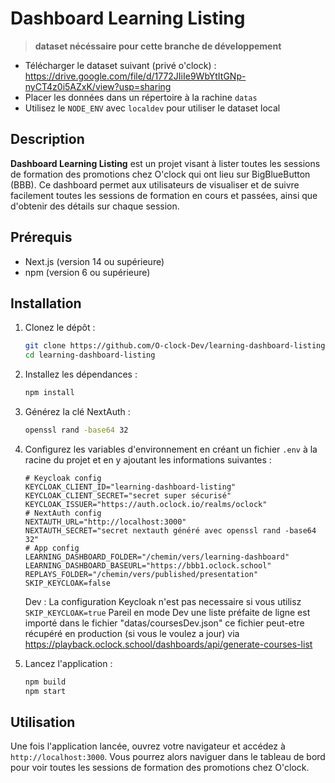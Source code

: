 # Dashboard Learning Listing

> **dataset nécéssaire pour cette branche de développement**

* Télécharger le dataset suivant (privé o'clock) : https://drive.google.com/file/d/1772JIiIe9WbYtItGNp-nyCT4z0i5AZxK/view?usp=sharing
* Placer les données dans un répertoire à la rachine `datas`
* Utilisez le `NODE_ENV` avec `localdev` pour utiliser le dataset local

## Description

**Dashboard Learning Listing** est un projet visant à lister toutes les sessions de formation des promotions chez O'clock qui ont lieu sur BigBlueButton (BBB). Ce dashboard permet aux utilisateurs de visualiser et de suivre facilement toutes les sessions de formation en cours et passées, ainsi que d'obtenir des détails sur chaque session.

## Prérequis

- Next.js (version 14 ou supérieure)
- npm (version 6 ou supérieure)

## Installation

1. Clonez le dépôt :

    ```bash
    git clone https://github.com/O-clock-Dev/learning-dashboard-listing.git
    cd learning-dashboard-listing
    ```

2. Installez les dépendances :

    ```bash
    npm install
    ```

3. Générez la clé NextAuth :

    ```bash
    openssl rand -base64 32
    ```

4. Configurez les variables d'environnement en créant un fichier `.env` à la racine du projet et en y ajoutant les informations suivantes :

    ```
    # Keycloak config
    KEYCLOAK_CLIENT_ID="learning-dashboard-listing"
    KEYCLOAK_CLIENT_SECRET="secret super sécurisé"
    KEYCLOAK_ISSUER="https://auth.oclock.io/realms/oclock"
    # NextAuth config
    NEXTAUTH_URL="http://localhost:3000"
    NEXTAUTH_SECRET="secret nextauth généré avec openssl rand -base64 32"
    # App config
    LEARNING_DASHBOARD_FOLDER="/chemin/vers/learning-dashboard"
    LEARNING_DASHBOARD_BASEURL="https://bbb1.oclock.school"
    REPLAYS_FOLDER="/chemin/vers/published/presentation"
    SKIP_KEYCLOAK=false
    ```

    Dev : La configuration Keycloak n'est pas necessaire si vous utilisz ``SKIP_KEYCLOAK=true``
    Pareil en mode Dev une liste préfaite de ligne est importé dans le fichier "datas/coursesDev.json" ce fichier peut-etre récupéré en production (si vous le voulez a jour) via <https://playback.oclock.school/dashboards/api/generate-courses-list>

5. Lancez l'application :

    ```bash
    npm build
    npm start
    ```

## Utilisation

Une fois l'application lancée, ouvrez votre navigateur et accédez à `http://localhost:3000`. Vous pourrez alors naviguer dans le tableau de bord pour voir toutes les sessions de formation des promotions chez O'clock.
